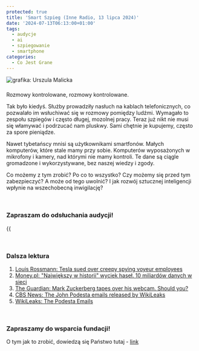 ```yaml
---
protected: true
title: 'Smart Szpieg (Inne Radio, 13 lipca 2024)'
date: '2024-07-13T06:13:00+01:00'
tags:
  - audycje
  - ai
  - szpiegowanie
  - smartphone
categories:
  - Co Jest Grane
---
```


![grafika: Urszula Malicka](/uploads/CJG_74_2024_07_13.png)

### 

Rozmowy kontrolowane, rozmowy kontrolowane. 

Tak było kiedyś. Służby prowadziły nasłuch na kablach telefonicznych, co pozwalało im wsłuchiwać się w rozmowy pomiędzy ludźmi. Wymagało to zespołu szpiegów i często długej, mozolnej pracy. Teraz już nikt nie musi się włamywać i podrzucać nam pluskwy. Sami chętnie je kupujemy, często za spore pieniądze.

Nawet tybetańscy mnisi są użytkownikami smartfonów. Małych komputerów, które stale mamy przy sobie. Komputerów wyposażonych w mikrofony i kamery, nad którymi nie mamy kontroli. Te dane są ciągle gromadzone i wykorzystywane, bez naszej wiedzy i zgody. 

Co możemy z tym zrobić? Po co to wszystko? Czy możemy się przed tym zabezpieczyć? A może od tego uwolnić? I jak rozwój sztucznej inteligencji wpłynie na wszechobecną inwigilację?

<br>

### Zapraszam do odsłuchania audycji!

{{<audio src="audio/LONG CJG_74_2024_07_13.mp3" caption="Zapis audycji CJG, publikowanej na łamach Innego Radia Głuchołazy w dniu 13 lipca 2024">}}

<br>

### Dalsza lektura

1. [Louis Rossmann: Tesla sued over creepy spying voyeur employees](https://www.youtube.com/watch?v=DZu-gNZcV-I)
2. [Money.pl: "Największy w historii" wyciek haseł. 10 miliardów danych w sieci](https://www.money.pl/gospodarka/najwiekszy-w-historii-wyciek-hasel-10-miliardow-danych-w-sieci-7047219448339360a.html)
3. [The Guardian: Mark Zuckerberg tapes over his webcam. Should you?](https://www.theguardian.com/technology/2016/jun/22/mark-zuckerberg-tape-webcam-microphone-facebook)
4. [CBS News: The John Podesta emails released by WikiLeaks](https://www.cbsnews.com/news/the-john-podesta-emails-released-by-wikileaks/)
5. [WikiLeaks: The Podesta Emails](https://wikileaks.org/podesta-emails/)

<br>

### Zapraszamy do wsparcia fundacji!
O tym jak to zrobić, dowiedzą się Państwo tutaj - [link](https://audycje.com.pl/posts/wsparcie/)